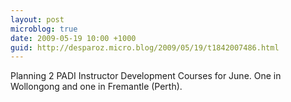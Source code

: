 ```yaml
---
layout: post
microblog: true
date: 2009-05-19 10:00 +1000
guid: http://desparoz.micro.blog/2009/05/19/t1842007486.html
---
```

Planning 2 PADI Instructor Development Courses for June. One in Wollongong and one in Fremantle (Perth).
